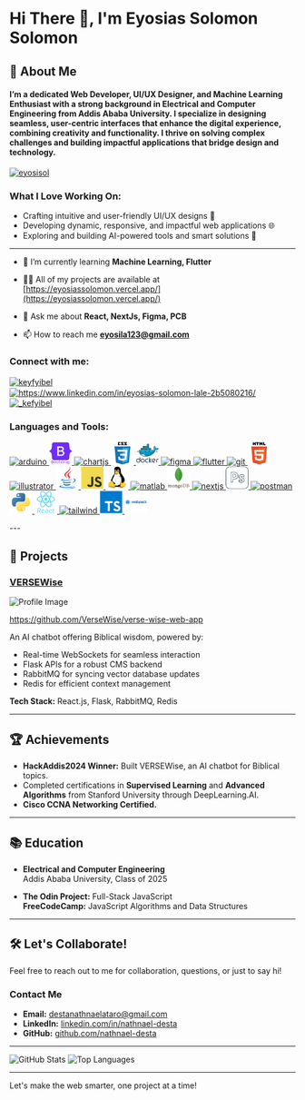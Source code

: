 <h1>Hi There 👋, I'm Eyosias Solomon Solomon</h1>

## 🚀 About Me

<h4>I’m a dedicated Web Developer, UI/UX Designer, and Machine Learning Enthusiast with a strong background in Electrical and Computer Engineering from Addis Ababa University. I specialize in designing seamless, user-centric interfaces that enhance the digital experience, combining creativity and functionality. I thrive on solving complex challenges and building impactful applications that bridge design and technology.</h4>

<p align="left">
<a href="https://github.com/ryo-ma/github-profile-trophy">
<img src="https://github-profile-trophy.vercel.app/?username=eyosisol" alt="eyosisol" />
</a> </p>

### **What I Love Working On:**

- Crafting intuitive and user-friendly UI/UX designs 🎨
- Developing dynamic, responsive, and impactful web applications 🌐
- Exploring and building AI-powered tools and smart solutions 🤖

---

- 🌱 I’m currently learning **Machine Learning, Flutter**

- 👨‍💻 All of my projects are available at [https://eyosiassolomon.vercel.app/](https://eyosiassolomon.vercel.app/)

- 💬 Ask me about **React, NextJs, Figma, PCB**

- 📫 How to reach me **eyosila123@gmail.com**

<h3 align="left">Connect with me:</h3>
<p align="left">
<a href="https://twitter.com/keyfyibel" target="blank"><img align="center" src="https://raw.githubusercontent.com/rahuldkjain/github-profile-readme-generator/master/src/images/icons/Social/twitter.svg" alt="keyfyibel" height="30" width="40" /></a>
<a href="https://linkedin.com/in/https://www.linkedin.com/in/eyosias-solomon-lale-2b5080216/" target="blank"><img align="center" src="https://raw.githubusercontent.com/rahuldkjain/github-profile-readme-generator/master/src/images/icons/Social/linked-in-alt.svg" alt="https://www.linkedin.com/in/eyosias-solomon-lale-2b5080216/" height="30" width="40" /></a>
<a href="https://instagram.com/_kefyibel" target="blank"><img align="center" src="https://raw.githubusercontent.com/rahuldkjain/github-profile-readme-generator/master/src/images/icons/Social/instagram.svg" alt="_kefyibel" height="30" width="40" /></a>
</p>

<h3 align="left">Languages and Tools:</h3>
<p align="left"> <a href="https://www.arduino.cc/" target="_blank" rel="noreferrer"> <img src="https://cdn.worldvectorlogo.com/logos/arduino-1.svg" alt="arduino" width="40" height="40"/> </a> <a href="https://getbootstrap.com" target="_blank" rel="noreferrer"> <img src="https://raw.githubusercontent.com/devicons/devicon/master/icons/bootstrap/bootstrap-plain-wordmark.svg" alt="bootstrap" width="40" height="40"/> </a> <a href="https://www.chartjs.org" target="_blank" rel="noreferrer"> <img src="https://www.chartjs.org/media/logo-title.svg" alt="chartjs" width="40" height="40"/> </a> <a href="https://www.w3schools.com/css/" target="_blank" rel="noreferrer"> <img src="https://raw.githubusercontent.com/devicons/devicon/master/icons/css3/css3-original-wordmark.svg" alt="css3" width="40" height="40"/> </a> <a href="https://www.docker.com/" target="_blank" rel="noreferrer"> <img src="https://raw.githubusercontent.com/devicons/devicon/master/icons/docker/docker-original-wordmark.svg" alt="docker" width="40" height="40"/> </a> <a href="https://www.figma.com/" target="_blank" rel="noreferrer"> <img src="https://www.vectorlogo.zone/logos/figma/figma-icon.svg" alt="figma" width="40" height="40"/> </a> <a href="https://flutter.dev" target="_blank" rel="noreferrer"> <img src="https://www.vectorlogo.zone/logos/flutterio/flutterio-icon.svg" alt="flutter" width="40" height="40"/> </a> <a href="https://git-scm.com/" target="_blank" rel="noreferrer"> <img src="https://www.vectorlogo.zone/logos/git-scm/git-scm-icon.svg" alt="git" width="40" height="40"/> </a> <a href="https://www.w3.org/html/" target="_blank" rel="noreferrer"> <img src="https://raw.githubusercontent.com/devicons/devicon/master/icons/html5/html5-original-wordmark.svg" alt="html5" width="40" height="40"/> </a> <a href="https://www.adobe.com/in/products/illustrator.html" target="_blank" rel="noreferrer"> <img src="https://www.vectorlogo.zone/logos/adobe_illustrator/adobe_illustrator-icon.svg" alt="illustrator" width="40" height="40"/> </a> <a href="https://www.java.com" target="_blank" rel="noreferrer"> <img src="https://raw.githubusercontent.com/devicons/devicon/master/icons/java/java-original.svg" alt="java" width="40" height="40"/> </a> <a href="https://developer.mozilla.org/en-US/docs/Web/JavaScript" target="_blank" rel="noreferrer"> <img src="https://raw.githubusercontent.com/devicons/devicon/master/icons/javascript/javascript-original.svg" alt="javascript" width="40" height="40"/> </a> <a href="https://www.linux.org/" target="_blank" rel="noreferrer"> <img src="https://raw.githubusercontent.com/devicons/devicon/master/icons/linux/linux-original.svg" alt="linux" width="40" height="40"/> </a> <a href="https://www.mathworks.com/" target="_blank" rel="noreferrer"> <img src="https://upload.wikimedia.org/wikipedia/commons/2/21/Matlab_Logo.png" alt="matlab" width="40" height="40"/> </a> <a href="https://www.mongodb.com/" target="_blank" rel="noreferrer"> <img src="https://raw.githubusercontent.com/devicons/devicon/master/icons/mongodb/mongodb-original-wordmark.svg" alt="mongodb" width="40" height="40"/> </a> <a href="https://nextjs.org/" target="_blank" rel="noreferrer"> <img src="https://cdn.worldvectorlogo.com/logos/nextjs-2.svg" alt="nextjs" width="40" height="40"/> </a> <a href="https://www.photoshop.com/en" target="_blank" rel="noreferrer"> <img src="https://raw.githubusercontent.com/devicons/devicon/master/icons/photoshop/photoshop-line.svg" alt="photoshop" width="40" height="40"/> </a> <a href="https://postman.com" target="_blank" rel="noreferrer"> <img src="https://www.vectorlogo.zone/logos/getpostman/getpostman-icon.svg" alt="postman" width="40" height="40"/> </a> <a href="https://www.python.org" target="_blank" rel="noreferrer"> <img src="https://raw.githubusercontent.com/devicons/devicon/master/icons/python/python-original.svg" alt="python" width="40" height="40"/> </a> <a href="https://reactjs.org/" target="_blank" rel="noreferrer"> <img src="https://raw.githubusercontent.com/devicons/devicon/master/icons/react/react-original-wordmark.svg" alt="react" width="40" height="40"/> </a> <a href="https://tailwindcss.com/" target="_blank" rel="noreferrer"> <img src="https://www.vectorlogo.zone/logos/tailwindcss/tailwindcss-icon.svg" alt="tailwind" width="40" height="40"/> </a> <a href="https://www.typescriptlang.org/" target="_blank" rel="noreferrer"> <img src="https://raw.githubusercontent.com/devicons/devicon/master/icons/typescript/typescript-original.svg" alt="typescript" width="40" height="40"/> </a> <a href="https://webpack.js.org" target="_blank" rel="noreferrer"> <img src="https://raw.githubusercontent.com/devicons/devicon/d00d0969292a6569d45b06d3f350f463a0107b0d/icons/webpack/webpack-original-wordmark.svg" alt="webpack" width="40" height="40"/> </a> </p>
---

## 🌟 Projects

### [VERSEWise](https://versewise.io)

<img src="C:\Users\asus\Downloads\Telegram Desktop\photo_2025-01-21_17-05-32.jpg(https://github.com/user-attachments/assets/e73a2ee2-98bd-4491-be39-e7026e8a4877" alt="Profile Image" width="150" />

https://github.com/VerseWise/verse-wise-web-app

An AI chatbot offering Biblical wisdom, powered by:

- Real-time WebSockets for seamless interaction
- Flask APIs for a robust CMS backend
- RabbitMQ for syncing vector database updates
- Redis for efficient context management

**Tech Stack:** React.js, Flask, RabbitMQ, Redis

---

## 🏆 Achievements

- **HackAddis2024 Winner:** Built VERSEWise, an AI chatbot for Biblical topics.
- Completed certifications in **Supervised Learning** and **Advanced Algorithms** from Stanford University through DeepLearning.AI.
- **Cisco CCNA Networking Certified.**

---

## 📚 Education

- **Electrical and Computer Engineering**  
  Addis Ababa University, Class of 2025

- **The Odin Project:** Full-Stack JavaScript  
  **FreeCodeCamp:** JavaScript Algorithms and Data Structures

---

## 🛠️ Let's Collaborate!

Feel free to reach out to me for collaboration, questions, or just to say hi!

### **Contact Me**

- **Email:** [destanathnaelataro@gmail.com](mailto:destanathnaelataro@gmail.com)
- **LinkedIn:** [linkedin.com/in/nathnael-desta](https://linkedin.com/in/nathnael-desta)
- **GitHub:** [github.com/nathnael-desta](https://github.com/nathnael-desta)

---

![GitHub Stats](https://github-readme-stats.vercel.app/api?username=nathnael-desta&show_icons=true&theme=radical)
![Top Languages](https://github-readme-stats.vercel.app/api/top-langs/?username=nathnael-desta&layout=compact&theme=radical)

---

Let's make the web smarter, one project at a time!

